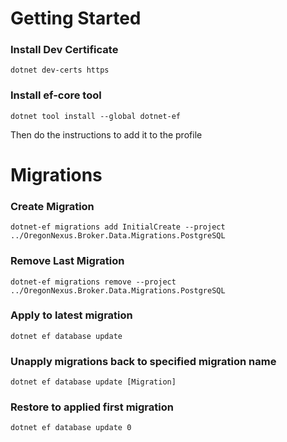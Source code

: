 
# Getting Started

### Install Dev Certificate
```
dotnet dev-certs https
```
### Install ef-core tool
```
dotnet tool install --global dotnet-ef
```
Then do the instructions to add it to the profile

# Migrations

### Create Migration
```
dotnet-ef migrations add InitialCreate --project  ../OregonNexus.Broker.Data.Migrations.PostgreSQL
```
### Remove Last Migration
```
dotnet-ef migrations remove --project  ../OregonNexus.Broker.Data.Migrations.PostgreSQL
```
### Apply to latest migration
```
dotnet ef database update
```
### Unapply migrations back to specified migration name
```
dotnet ef database update [Migration]
```
### Restore to applied first migration
```
dotnet ef database update 0
```